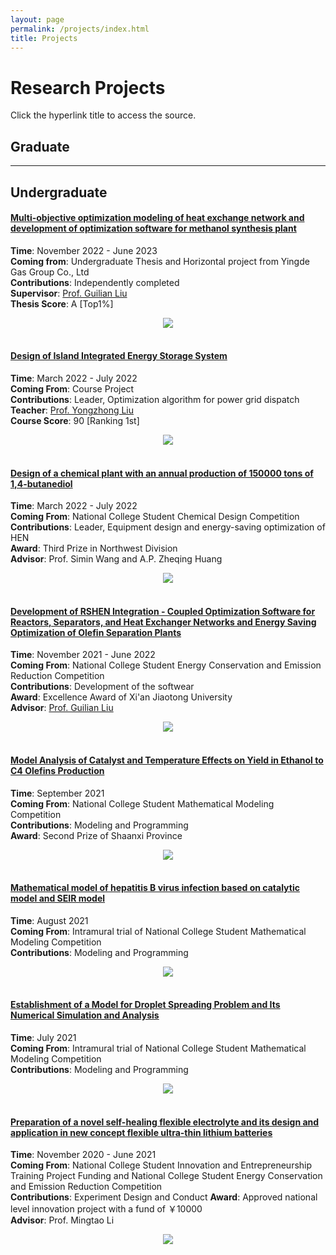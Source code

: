 ```yaml
---
layout: page
permalink: /projects/index.html
title: Projects
---
```


# Research Projects

Click the hyperlink title to access the source.<br>
## Graduate


---
## Undergraduate
#### [Multi-objective optimization modeling of heat exchange network and development of optimization software for methanol synthesis plant](https://zixuanchang.github.io/project/HEN/zzx-s_project.zip)
**Time**: November 2022 - June 2023\
**Coming from**: Undergraduate Thesis and Horizontal project from Yingde Gas Group Co., Ltd\
**Contributions**: Independently completed  
**Supervisor**: [Prof. Guilian Liu](https://gr.xjtu.edu.cn/en/web/guilianliui/home)  
**Thesis Score**: A [Top1%]
<center>
<img src="/project/HEN/post.PNG">
</center>
<br>

#### [Design of Island Integrated Energy Storage System](https://zixuanchang.github.io/project/island/course_project.pdf)
**Time**: March 2022 - July 2022  
**Coming From**: Course Project  
**Contributions**: Leader, Optimization algorithm for power grid dispatch  
**Teacher**: [Prof. Yongzhong Liu](https://gr.xjtu.edu.cn/en/web/yzliu)  
**Course Score**: 90 [Ranking 1st]
<center>
<img src="/project/island/post.PNG">
</center>
<br>

#### [Design of a chemical plant with an annual production of 150000 tons of 1,4-butanediol](https://zixuanchang.github.io/project/ChemE/zzx-s_project.zip)
**Time**: March 2022 - July 2022  
**Coming From**: National College Student Chemical Design Competition  
**Contributions**: Leader, Equipment design and energy-saving optimization of HEN  
**Award**: Third Prize in Northwest Division  
**Advisor**: Prof. Simin Wang and A.P. Zheqing Huang
<center>
<img src="/project/ChemE/post.PNG">
</center>
<br>

#### [Development of RSHEN Integration - Coupled Optimization Software for Reactors, Separators, and Heat Exchanger Networks and Energy Saving Optimization of Olefin Separation Plants](https://zixuanchang.github.io/project/RSHEN/zzx-s_project.zip)
**Time**: November 2021 - June 2022   
**Coming From**: National College Student Energy Conservation and Emission Reduction Competition  
**Contributions**: Development of the softwear  
**Award**: Excellence Award of Xi'an Jiaotong University  
**Advisor**: [Prof. Guilian Liu](https://gr.xjtu.edu.cn/en/web/guilianliui/home)
<center>
<img src="/project/RSHEN/post.jpg">
</center>
<br>


#### [Model Analysis of Catalyst and Temperature Effects on Yield in Ethanol to C4 Olefins Production](https://zixuanchang.github.io/project/C4/zzx-modeling_compitition.pdf)
**Time**: September 2021  
**Coming From**: National College Student Mathematical Modeling Competition  
**Contributions**: Modeling and Programming  
**Award**: Second Prize of Shaanxi Province  
<center>
<img src="/project/C4/post.png">
</center>
<br>

#### [Mathematical model of hepatitis B virus infection based on catalytic model and SEIR model](https://zixuanchang.github.io/project/B/zzx-s_virus-B.pdf)
**Time**: August  2021  
**Coming From**: Intramural trial of National College Student Mathematical Modeling Competition  
**Contributions**: Modeling and Programming  
<center>
<img src="/project/B/post.png">
</center>
<br>

#### [Establishment of a Model for Droplet Spreading Problem and Its Numerical Simulation and Analysis](https://zixuanchang.github.io/project/Fluid/zzx-fluid_simulation.pdf)
**Time**: July 2021  
**Coming From**: Intramural trial of National College Student Mathematical Modeling Competition  
**Contributions**: Modeling and Programming  
<center>
<img src="/project/Fluid/post.png">
</center>
<br>

#### [Preparation of a novel self-healing flexible electrolyte and its design and application in new concept flexible ultra-thin lithium batteries](https://zixuanchang.github.io/project/battery/zzx-s_project.zip)
**Time**: November 2020 - June 2021  
**Coming From**: National College Student Innovation and Entrepreneurship Training Project Funding and National College Student Energy Conservation and Emission Reduction Competition  
**Contributions**: Experiment Design and Conduct 
**Award**: Approved national level innovation project with a fund of ￥10000  
**Advisor**: Prof. Mingtao Li  
<center>
<img src="/project/battery/post.png">
</center>
<br>


